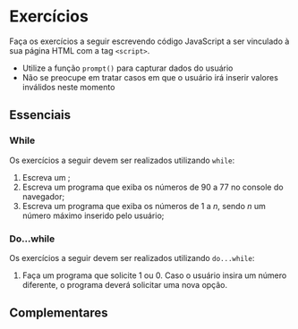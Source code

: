 # Exercícios

Faça os exercícios a seguir escrevendo código JavaScript a ser vinculado à sua página HTML com a tag `<script>`.
- Utilize a função `prompt()` para capturar dados do usuário
- Não se preocupe em tratar casos em que o usuário irá inserir valores inválidos neste momento


## Essenciais

### While

Os exercícios a seguir devem ser realizados utilizando `while`:

1. Escreva um  ;
2. Escreva um programa que exiba os números de 90 a 77 no console do navegador;
3. Escreva um programa que exiba os números de 1 a _n_, sendo _n_ um número máximo inserido pelo usuário;

### Do...while

Os exercícios a seguir devem ser realizados utilizando `do...while`:

1. Faça um programa que solicite 1 ou 0. Caso o usuário insira um número diferente, o programa deverá solicitar uma nova opção.

## Complementares